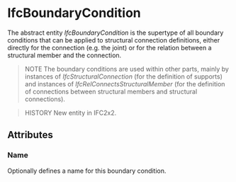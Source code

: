 # IfcBoundaryCondition

The abstract entity _IfcBoundaryCondition_ is the supertype of all boundary conditions that can be applied to structural connection definitions, either directly for the connection (e.g. the joint) or for the relation between a structural member and the connection.<!-- end of definition -->

> NOTE  The boundary conditions are used within other parts, mainly by instances of _IfcStructuralConnection_ (for the definition of supports) and instances of _IfcRelConnectsStructuralMember_ (for the definition of connections between structural members and structural connections).

> HISTORY  New entity in IFC2x2.

## Attributes

### Name
Optionally defines a name for this boundary condition.
